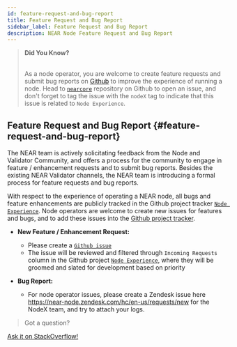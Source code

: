 ```yaml
---
id: feature-request-and-bug-report
title: Feature Request and Bug Report
sidebar_label: Feature Request and Bug Report
description: NEAR Node Feature Request and Bug Report
---
```



<blockquote class="info">
<strong>Did You Know?</strong><br /><br />

As a node operator, you are welcome to create feature requests and submit bug reports on [Github](https://github.com/near/nearcore/issues) to improve the experience of running a node. Head to [`nearcore`](https://github.com/near/nearcore/issues) repository on Github to open an issue, and don't forget to tag the issue with the `nodeX` tag to indicate that this issue is related to `Node Experience`.

</blockquote>


## Feature Request and Bug Report {#feature-request-and-bug-report}

The NEAR team is actively solicitating feedback from the Node and Validator Community, and offers a process for the community to engage in feature / enhancement requests and to submit bug reports. Besides the existing NEAR Validator channels, the NEAR team is introducing a formal process for feature requests and bug reports.

With respect to the experience of operating a NEAR node, all bugs and feature enhancements are publicly tracked in the Github project tracker [`Node Experience`](https://github.com/orgs/near/projects/42). Node operators are welcome to create new issues for features and bugs, and to add these issues into the [Github project tracker](https://github.com/orgs/near/projects/42).

- **New Feature / Enhancement Request:**
  - Please create a [`Github issue`](https://github.com/near/nearcore/issues)
  - The issue will be reviewed and filtered through `Incoming Requests` column in the Github project [`Node Experience`](https://github.com/orgs/near/projects/42), where they will be groomed and slated for development based on priority

- **Bug Report:**
  - For node operator issues, please create a Zendesk issue here https://near-node.zendesk.com/hc/en-us/requests/new for the NodeX team, and try to attach your logs.


>Got a question?
<a href="https://stackoverflow.com/questions/tagged/nearprotocol">
  <h8>Ask it on StackOverflow!</h8></a>
